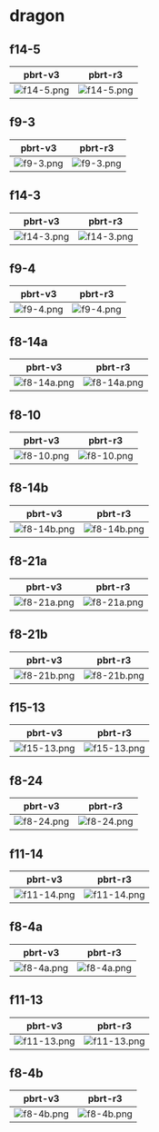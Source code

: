 # dragon
## f14-5
|pbrt-v3|pbrt-r3|
|---|---|
|![f14-5.png](../v3/dragon/f14-5.png)|![f14-5.png](../r3/dragon/f14-5.png)|
## f9-3
|pbrt-v3|pbrt-r3|
|---|---|
|![f9-3.png](../v3/dragon/f9-3.png)|![f9-3.png](../r3/dragon/f9-3.png)|
## f14-3
|pbrt-v3|pbrt-r3|
|---|---|
|![f14-3.png](../v3/dragon/f14-3.png)|![f14-3.png](../r3/dragon/f14-3.png)|
## f9-4
|pbrt-v3|pbrt-r3|
|---|---|
|![f9-4.png](../v3/dragon/f9-4.png)|![f9-4.png](../r3/dragon/f9-4.png)|
## f8-14a
|pbrt-v3|pbrt-r3|
|---|---|
|![f8-14a.png](../v3/dragon/f8-14a.png)|![f8-14a.png](../r3/dragon/f8-14a.png)|
## f8-10
|pbrt-v3|pbrt-r3|
|---|---|
|![f8-10.png](../v3/dragon/f8-10.png)|![f8-10.png](../r3/dragon/f8-10.png)|
## f8-14b
|pbrt-v3|pbrt-r3|
|---|---|
|![f8-14b.png](../v3/dragon/f8-14b.png)|![f8-14b.png](../r3/dragon/f8-14b.png)|
## f8-21a
|pbrt-v3|pbrt-r3|
|---|---|
|![f8-21a.png](../v3/dragon/f8-21a.png)|![f8-21a.png](../r3/dragon/f8-21a.png)|
## f8-21b
|pbrt-v3|pbrt-r3|
|---|---|
|![f8-21b.png](../v3/dragon/f8-21b.png)|![f8-21b.png](../r3/dragon/f8-21b.png)|
## f15-13
|pbrt-v3|pbrt-r3|
|---|---|
|![f15-13.png](../v3/dragon/f15-13.png)|![f15-13.png](../r3/dragon/f15-13.png)|
## f8-24
|pbrt-v3|pbrt-r3|
|---|---|
|![f8-24.png](../v3/dragon/f8-24.png)|![f8-24.png](../r3/dragon/f8-24.png)|
## f11-14
|pbrt-v3|pbrt-r3|
|---|---|
|![f11-14.png](../v3/dragon/f11-14.png)|![f11-14.png](../r3/dragon/f11-14.png)|
## f8-4a
|pbrt-v3|pbrt-r3|
|---|---|
|![f8-4a.png](../v3/dragon/f8-4a.png)|![f8-4a.png](../r3/dragon/f8-4a.png)|
## f11-13
|pbrt-v3|pbrt-r3|
|---|---|
|![f11-13.png](../v3/dragon/f11-13.png)|![f11-13.png](../r3/dragon/f11-13.png)|
## f8-4b
|pbrt-v3|pbrt-r3|
|---|---|
|![f8-4b.png](../v3/dragon/f8-4b.png)|![f8-4b.png](../r3/dragon/f8-4b.png)|
